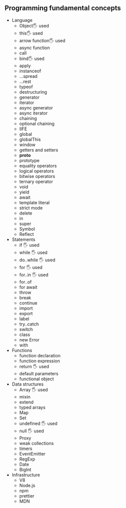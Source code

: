 ## Programming fundamental concepts

- Language
  - Object🖐️ used
  - this🖐️ used
  - arrow function🖐️ used
  - async function
  - call
  - bind🖐️ used
  - apply
  - instanceof
  - ...spread
  - ...rest
  - typeof
  - destructuring
  - generator
  - iterator
  - async generator
  - async iterator
  - chaining
  - optional chaining
  - IIFE
  - global
  - globalThis
  - window
  - getters and setters
  - __proto__
  - prototype
  - equality operators
  - logical operators
  - bitwise operators
  - ternary operator
  - void
  - yield
  - await
  - template literal
  - strict mode
  - delete
  - in
  - super
  - Symbol
  - Reflect
- Statements
  - if 🖐️ used
  - while 🖐️ used
  - do..while 🖐️ used
  - for 🖐️ used
  - for..in 🖐️ used
  - for..of
  - for await
  - throw
  - break
  - continue
  - import
  - export
  - label
  - try..catch
  - switch
  - class
  - new Error
  - with
- Functions
  - function declaration
  - function expression
  - return 🖐️ used
  - default parameters
  - functional object
- Data structures
  - Array 🖐️ used
  - mixin
  - extend
  - typed arrays
  - Map
  - Set
  - undefined 🖐️ used
  - null 🖐️ used
  - Proxy
  - weak collections
  - timers
  - EventEmitter
  - RegExp
  - Date
  - BigInt
- Infrastructure
  - V8
  - Node.js
  - npm
  - prettier
  - MDN
